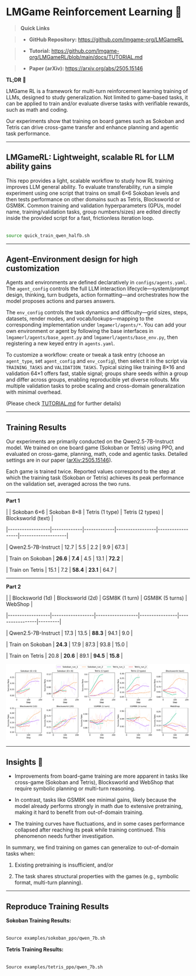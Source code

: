 # LMGame Reinforcement Learning 🚀



> **Quick Links**

> - **GitHub Repository:** https://github.com/lmgame-org/LMGameRL

> - **Tutorial:** https://github.com/lmgame-org/LMGameRL/blob/main/docs/TUTORIAL.md

> - **Paper (arXiv):** https://arxiv.org/abs/2505.15146



**TL;DR** 🧪  

LMGame RL is a framework for multi-turn reinforcement learning training of LLMs, designed to study generalization. Not limited to game-based tasks, it can be applied to train and/or evaluate diverse tasks with verifiable rewards, such as math and coding.



Our experiments show that training on board games such as Sokoban and Tetris can drive cross-game transfer and enhance planning and agentic task performance.



---



## LMGameRL: Lightweight, scalable RL for LLM ability gains



This repo provides a light, scalable workflow to study how RL training improves LLM general ability. To evaluate transferability, run a simple experiment using one script that trains on small 6×6 Sokoban levels and then tests performance on other domains such as Tetris, Blocksworld or GSM8K. Common training and validation hyperparameters (GPUs, model name, training/validation tasks, group numbers/sizes) are edited directly inside the provided script for a fast, frictionless iteration loop.



```bash

source quick_train_qwen_halfb.sh

```



---



## Agent–Environment design for high customization



Agents and environments are defined declaratively in `configs/agents.yaml`. The `agent_config` controls the full LLM interaction lifecycle—system/prompt design, thinking, turn budgets, action formatting—and orchestrates how the model proposes actions and parses answers.



The `env_config` controls the task dynamics and difficulty—grid sizes, steps, datasets, render modes, and vocab/lookups—mapping to the corresponding implementation under `lmgamerl/agents/*`. You can add your own environment or agent by following the base interfaces in `lmgamerl/agents/base_agent.py` and `lmgamerl/agents/base_env.py`, then registering a new keyed entry in `agents.yaml`.



To customize a workflow: create or tweak a task entry (choose an `agent_type`, set `agent_config` and `env_config`), then select it in the script via `TRAINING_TASKS` and `VALIDATION_TASKS`. Typical sizing like training 8×16 and validation 64×1 offers fast, stable signal; groups share seeds within a group and differ across groups, enabling reproducible yet diverse rollouts. Mix multiple validation tasks to probe scaling and cross-domain generalization with minimal overhead.



(Please check [TUTORIAL.md](https://github.com/lmgame-org/LMGameRL/blob/main/docs/TUTORIAL.md) for further details)



---



## Training Results



Our experiments are primarily conducted on the Qwen2.5-7B-Instruct model. We trained on one board game (Sokoban or Tetris) using PPO, and evaluated on cross-game, planning, math, code and agentic tasks. Detailed settings are in our paper ([arXiv:2505.15146](https://arxiv.org/abs/2505.15146)).



Each game is trained twice. Reported values correspond to the step at which the training task (Sokoban or Tetris) achieves its peak performance on the validation set, averaged across the two runs.



---



**Part 1**



|                  | Sokoban 6×6 | Sokoban 8×8 | Tetris (1 type) | Tetris (2 types) | Blocksworld (text) |

|------------------|-------------|-------------|-----------------|------------------|--------------------|

| Qwen2.5-7B-Instruct | 12.7        | 5.5         | 2.2             | 9.9              | 67.3               |

| Train on Sokoban | **26.6**     | **7.4**     | 4.5             | 13.1             | **72.2**           |

| Train on Tetris  | 15.1         | 7.2         | **58.4**        | **23.1**         | 64.7               |



---



**Part 2**



|                  | Blocksworld (1d) | Blocksworld (2d) | GSM8K (1 turn) | GSM8K (5 turns) | WebShop |

|------------------|------------------|------------------|----------------|-----------------|---------|

| Qwen2.5-7B-Instruct | 17.3             | 13.5             | **88.3**       | 94.1            | 9.0     |

| Train on Sokoban | **24.3**          | 17.9             | 87.3           | 93.8            | 15.0    |

| Train on Tetris  | 20.8              | **20.6**         | 89.1           | **94.5**        | **15.8** |


![Examples of observed validation success rate curves](assets/example_validation_success_curves.png)


---



## Insights 🎯



- Improvements from board-game training are more apparent in tasks like cross-game (Sokoban and Tetris), Blocksworld and WebShop that require symbolic planning or multi-turn reasoning.

- In contrast, tasks like GSM8K see minimal gains, likely because the model already performs strongly in math due to extensive pretraining, making it hard to benefit from out-of-domain training.

- The training curves have fluctuations, and in some cases performance collapsed after reaching its peak while training continued. This phenomenon needs further investigation.



In summary, we find training on games can generalize to out-of-domain tasks when:

1. Existing pretraining is insufficient, and/or

2. The task shares structural properties with the games (e.g., symbolic format, multi-turn planning).



---



## Reproduce Training Results



**Sokoban Training Results:**

```bash

Source examples/sokoban_ppo/qwen_7b.sh

```



**Tetris Training Results:**

```bash

Source examples/tetris_ppo/qwen_7b.sh

```
